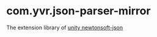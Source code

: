 # com.yvr.json-parser-mirror

The extension library of [unity newtonsoft-json](https://docs.unity3d.com/Packages/com.unity.nuget.newtonsoft-json@2.0/manual/index.html)
